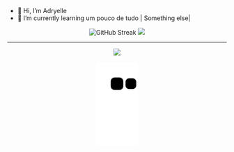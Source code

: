 - 👋 Hi, I’m Adryelle
- 🌱 I’m currently learning um pouco de tudo | Something else| 


<div  align="center" style="margin-bottom:100px">
<img  src="https://github-readme-streak-stats.herokuapp.com?user=M00NCX&theme=dark" alt="GitHub Streak" />
<img width=40%  " src="https://github-readme-stats.vercel.app/api/top-langs/?username=M00NCX&hide=html,css,scss,blade,c%2B%2B&show_icons=true&theme=dark&layout=compact" />

---
<div> 
 
  
  <a href="https://www.linkedin.com/in/adryelle-thayne/" target="_blank"><img src="https://img.shields.io/badge/-LinkedIn-%230077B5?style=for-the-badge&logo=linkedin&logoColor=white" target="_blank"></a> 
 
 
![snake animation](https://github.com/M00NCX/M00NCX/blob/output/github-contribution-grid-snake2.svg) 
</div>
